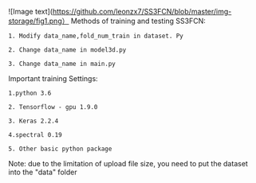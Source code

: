 ![Image text](https://github.com/leonzx7/SS3FCN/blob/master/img-storage/fig1.png）
Methods of training and testing SS3FCN:

	1. Modify data_name,fold_num_train in dataset. Py
	
	2. Change data_name in model3d.py
	
	3. Change data_name in main.py

Important training Settings:

	1.python 3.6
	
	2. Tensorflow - gpu 1.9.0
	
	3. Keras 2.2.4
	
	4.spectral 0.19
	
	5. Other basic python package
	
Note: due to the limitation of upload file size, you need to put the dataset into the "data" folder	
	
